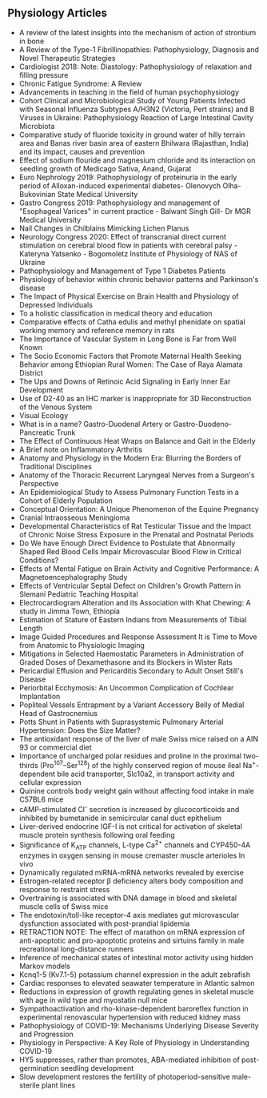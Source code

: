 <h2> Physiology Articles</h2>

<ul>

                             

 <li><a target="_blank" href="https://github.com/manjunath5496/Physiology-Articles/blob/master/pys(1).pdf" style="text-decoration:none;">A review of the latest insights into the mechanism of action of strontium in bone</a></li>

 <li><a target="_blank" href="https://github.com/manjunath5496/Physiology-Articles/blob/master/pys(2).pdf" style="text-decoration:none;">A Review of the Type-1 Fibrillinopathies: Pathophysiology, Diagnosis and Novel Therapeutic Strategies</a></li>

<li><a target="_blank" href="https://github.com/manjunath5496/Physiology-Articles/blob/master/pys(3).pdf" style="text-decoration:none;">Cardiologist 2018: Note: Diastology: Pathophysiology of relaxation and filling pressure</a></li>
 <li><a target="_blank" href="https://github.com/manjunath5496/Physiology-Articles/blob/master/pys(4).pdf" style="text-decoration:none;">Chronic Fatigue Syndrome: A Review</a></li>                              
<li><a target="_blank" href="https://github.com/manjunath5496/Physiology-Articles/blob/master/pys(5).pdf" style="text-decoration:none;">Advancements in teaching in the field of human psychophysiology</a></li>
<li><a target="_blank" href="https://github.com/manjunath5496/Physiology-Articles/blob/master/pys(6).pdf" style="text-decoration:none;">Сohort Clinical and Microbiological Study of Young Patients Infected with Seasonal Influenza Subtypes A/H3N2 (Victoria, Pert strains) and B Viruses in Ukraine: Pathophysiology Reaction of Large Intestinal Cavity
Microbiota</a></li>
 <li><a target="_blank" href="https://github.com/manjunath5496/Physiology-Articles/blob/master/pys(7).pdf" style="text-decoration:none;">Comparative study of fluoride toxicity in ground water of hilly terrain area and Banas river basin area of eastern Bhilwara (Rajasthan, India) and its impact, causes and prevention</a></li>

 <li><a target="_blank" href="https://github.com/manjunath5496/Physiology-Articles/blob/master/pys(8).pdf" style="text-decoration:none;"> Effect of sodium flouride and magnesium chloride and its interaction on seedling growth of Medicago Sativa, Anand, Gujarat </a></li>
   <li><a target="_blank" href="https://github.com/manjunath5496/Physiology-Articles/blob/master/pys(9).pdf" style="text-decoration:none;">Euro Nephrology 2019: Pathophysiology of proteinuria in the early period of Alloxan-induced experimental diabetes- Olenovych Olha- Bukovinian State Medical University</a></li>
  
 <li><a target="_blank" href="https://github.com/manjunath5496/Physiology-Articles/blob/master/pys(10).pdf" style="text-decoration:none;">Gastro Congress 2019: Pathophysiology and management of "Esophageal Varices" in current practice - Balwant Singh Gill- Dr MGR Medical University</a></li>

 <li><a target="_blank" href="https://github.com/manjunath5496/Physiology-Articles/blob/master/pys(11).pdf" style="text-decoration:none;">Nail Changes in Chilblains Mimicking Lichen Planus</a></li>

<li><a target="_blank" href="https://github.com/manjunath5496/Physiology-Articles/blob/master/pys(12).pdf" style="text-decoration:none;">Neurology Congress 2020: Effect of transcranial direct current stimulation on cerebral blood flow in patients with cerebral palsy - Kateryna Yatsenko - Bogomoletz Institute of Physiology of NAS of Ukraine</a></li>
 <li><a target="_blank" href="https://github.com/manjunath5496/Physiology-Articles/blob/master/pys(13).pdf" style="text-decoration:none;">Pathophysiology and Management of Type 1 Diabetes Patients</a></li>                              
<li><a target="_blank" href="https://github.com/manjunath5496/Physiology-Articles/blob/master/pys(14).pdf" style="text-decoration:none;">Physiology of behavior within chronic behavior patterns and Parkinson's disease</a></li>
<li><a target="_blank" href="https://github.com/manjunath5496/Physiology-Articles/blob/master/pys(15).pdf" style="text-decoration:none;">The Impact of Physical Exercise on Brain Health and Physiology of Depressed Individuals</a></li>
 <li><a target="_blank" href="https://github.com/manjunath5496/Physiology-Articles/blob/master/pys(16).pdf" style="text-decoration:none;">To a holistic classification in medical theory and education</a></li>

 <li><a target="_blank" href="https://github.com/manjunath5496/Physiology-Articles/blob/master/pys(17).pdf" style="text-decoration:none;"> Comparative effects of Catha edulis and methyl phenidate on spatial working memory and reference memory in rats </a></li>
   <li><a target="_blank" href="https://github.com/manjunath5496/Physiology-Articles/blob/master/pys(18).pdf" style="text-decoration:none;">The Importance of Vascular System in Long Bone is Far from Well Known</a></li>
  

 <li><a target="_blank" href="https://github.com/manjunath5496/Physiology-Articles/blob/master/pys(19).pdf" style="text-decoration:none;">The Socio Economic Factors that Promote Maternal Health Seeking Behavior among Ethiopian Rural Women: The Case of Raya Alamata District</a></li>

<li><a target="_blank" href="https://github.com/manjunath5496/Physiology-Articles/blob/master/pys(20).pdf" style="text-decoration:none;">The Ups and Downs of Retinoic Acid Signaling in Early Inner Ear Development</a></li>
 <li><a target="_blank" href="https://github.com/manjunath5496/Physiology-Articles/blob/master/pys(21).pdf" style="text-decoration:none;">Use of D2-40 as an IHC marker is inappropriate for 3D Reconstruction of the Venous System</a></li>                              
<li><a target="_blank" href="https://github.com/manjunath5496/Physiology-Articles/blob/master/pys(22).pdf" style="text-decoration:none;">Visual Ecology</a></li>
<li><a target="_blank" href="https://github.com/manjunath5496/Physiology-Articles/blob/master/pys(23).pdf" style="text-decoration:none;">What is in a name? Gastro-Duodenal Artery or Gastro-Duodeno-Pancreatic Trunk</a></li>
 <li><a target="_blank" href="https://github.com/manjunath5496/Physiology-Articles/blob/master/pys(24).pdf" style="text-decoration:none;">The Effect of Continuous Heat Wraps on Balance and Gait in the Elderly</a></li>

 <li><a target="_blank" href="https://github.com/manjunath5496/Physiology-Articles/blob/master/pys(25).pdf" style="text-decoration:none;"> A Brief note on Inflammatory Arthritis </a></li>
   <li><a target="_blank" href="https://github.com/manjunath5496/Physiology-Articles/blob/master/pys(26).pdf" style="text-decoration:none;">Anatomy and Physiology in the Modern Era: Blurring the Borders of Traditional Disciplines</a></li>

 <li><a target="_blank" href="https://github.com/manjunath5496/Physiology-Articles/blob/master/pys(27).pdf" style="text-decoration:none;"> Anatomy of the Thoracic Recurrent Laryngeal Nerves from a Surgeon's Perspective </a></li>
   <li><a target="_blank" href="https://github.com/manjunath5496/Physiology-Articles/blob/master/pys(28).pdf" style="text-decoration:none;">An Epidemiological Study to Assess Pulmonary Function Tests in a Cohort of Elderly Population</a></li>
  

 <li><a target="_blank" href="https://github.com/manjunath5496/Physiology-Articles/blob/master/pys(29).pdf" style="text-decoration:none;">Conceptual Orientation: A Unique Phenomenon of the Equine Pregnancy</a></li>

<li><a target="_blank" href="https://github.com/manjunath5496/Physiology-Articles/blob/master/pys(30).pdf" style="text-decoration:none;">Cranial Intraosseous Meningioma</a></li>
 <li><a target="_blank" href="https://github.com/manjunath5496/Physiology-Articles/blob/master/pys(31).pdf" style="text-decoration:none;">Developmental Characteristics of Rat Testicular Tissue and the Impact of Chronic Noise Stress Exposure in the Prenatal and Postnatal Periods</a></li>                              
<li><a target="_blank" href="https://github.com/manjunath5496/Physiology-Articles/blob/master/pys(32).pdf" style="text-decoration:none;">Do We have Enough Direct Evidence to Postulate that Abnormally Shaped Red Blood Cells Impair Microvascular Blood Flow in Critical Conditions?</a></li>
<li><a target="_blank" href="https://github.com/manjunath5496/Physiology-Articles/blob/master/pys(33).pdf" style="text-decoration:none;">Effects of Mental Fatigue on Brain Activity and Cognitive Performance: A Magnetoencephalography Study</a></li>
 <li><a target="_blank" href="https://github.com/manjunath5496/Physiology-Articles/blob/master/pys(34).pdf" style="text-decoration:none;">Effects of Ventricular Septal Defect on Children's Growth Pattern in Slemani Pediatric Teaching Hospital</a></li>

 <li><a target="_blank" href="https://github.com/manjunath5496/Physiology-Articles/blob/master/pys(35).pdf" style="text-decoration:none;"> Electrocardiogram Alteration and its Association with Khat Chewing: A study in Jimma Town, Ethiopia </a></li>
   <li><a target="_blank" href="https://github.com/manjunath5496/Physiology-Articles/blob/master/pys(36).pdf" style="text-decoration:none;">Estimation of Stature of Eastern Indians from Measurements of Tibial Length</a></li>

<li><a target="_blank" href="https://github.com/manjunath5496/Physiology-Articles/blob/master/pys(37).pdf" style="text-decoration:none;">Image Guided Procedures and Response Assessment It is Time to Move from Anatomic to Physiologic Imaging</a></li>
 <li><a target="_blank" href="https://github.com/manjunath5496/Physiology-Articles/blob/master/pys(38).pdf" style="text-decoration:none;">Mitigations in Selected Haemostatic Parameters in Administration of Graded Doses of Dexamethasone and its Blockers in Wister Rats</a></li>

 <li><a target="_blank" href="https://github.com/manjunath5496/Physiology-Articles/blob/master/pys(39).pdf" style="text-decoration:none;"> Pericardial Effusion and Pericarditis Secondary to Adult Onset Still's Disease </a></li>
   <li><a target="_blank" href="https://github.com/manjunath5496/Physiology-Articles/blob/master/pys(40).pdf" style="text-decoration:none;">Periorbital Ecchymosis: An Uncommon Complication of Cochlear Implantation</a></li>

 <li><a target="_blank" href="https://github.com/manjunath5496/Physiology-Articles/blob/master/pys(41).pdf" style="text-decoration:none;"> Popliteal Vessels Entrapment by a Variant Accessory Belly of Medial Head of Gastrocnemius </a></li>
   <li><a target="_blank" href="https://github.com/manjunath5496/Physiology-Articles/blob/master/pys(42).pdf" style="text-decoration:none;">Potts Shunt in Patients with Suprasystemic Pulmonary Arterial Hypertension: Does the Size Matter?</a></li>



<li><a target="_blank" href="https://github.com/manjunath5496/Physiology-Articles/blob/master/psy(43).pdf" style="text-decoration:none;"> The antioxidant response of the liver of male Swiss mice raised on a AIN 93 or commercial diet </a></li>
   <li><a target="_blank" href="https://github.com/manjunath5496/Physiology-Articles/blob/master/psy(44).pdf" style="text-decoration:none;">Importance of uncharged polar residues and proline in the proximal two-thirds (Pro<sup>107</sup>–Ser<sup>128</sup>) of the highly conserved region of mouse ileal Na<sup>+</sup>-dependent bile acid transporter, Slc10a2, in transport activity and cellular expression</a></li>

<li><a target="_blank" href="https://github.com/manjunath5496/Physiology-Articles/blob/master/psy(45).pdf" style="text-decoration:none;">Quinine controls body weight gain without affecting food intake in male C57BL6 mice</a></li>
 <li><a target="_blank" href="https://github.com/manjunath5496/Physiology-Articles/blob/master/psy(46).pdf" style="text-decoration:none;">cAMP-stimulated Cl<sup>-</sup> secretion is increased by glucocorticoids and inhibited by bumetanide in semicircular canal duct epithelium</a></li>

 <li><a target="_blank" href="https://github.com/manjunath5496/Physiology-Articles/blob/master/psy(47).pdf" style="text-decoration:none;"> Liver-derived endocrine IGF-I is not critical for activation of skeletal muscle protein synthesis following oral feeding </a></li>
   <li><a target="_blank" href="https://github.com/manjunath5496/Physiology-Articles/blob/master/psy(48).pdf" style="text-decoration:none;">Significance of K<sub>ATP</sub> channels, L-type Ca<sup>2+</sup> channels and CYP450-4A enzymes in oxygen sensing in mouse cremaster muscle arterioles In vivo</a></li>

 <li><a target="_blank" href="https://github.com/manjunath5496/Physiology-Articles/blob/master/psy(49).pdf" style="text-decoration:none;"> Dynamically regulated miRNA-mRNA networks revealed by exercise</a></li>
   <li><a target="_blank" href="https://github.com/manjunath5496/Physiology-Articles/blob/master/psy(50).pdf" style="text-decoration:none;">Estrogen-related receptor β deficiency alters body composition and response to restraint stress</a></li>

 <li><a target="_blank" href="https://github.com/manjunath5496/Physiology-Articles/blob/master/psy(51).pdf" style="text-decoration:none;"> Overtraining is associated with DNA damage in blood and skeletal muscle cells of Swiss mice </a></li>
   <li><a target="_blank" href="https://github.com/manjunath5496/Physiology-Articles/blob/master/psy(52).pdf" style="text-decoration:none;">The endotoxin/toll-like receptor-4 axis mediates gut microvascular dysfunction associated with post-prandial lipidemia</a></li>

 <li><a target="_blank" href="https://github.com/manjunath5496/Physiology-Articles/blob/master/psy(53).pdf" style="text-decoration:none;"> RETRACTION NOTE: The effect of marathon on mRNA expression of anti-apoptotic and pro-apoptotic proteins and sirtuins family in male recreational long-distance runners</a></li>
   <li><a target="_blank" href="https://github.com/manjunath5496/Physiology-Articles/blob/master/psy(54).pdf" style="text-decoration:none;">Inference of mechanical states of intestinal motor activity using hidden Markov models</a></li>

 <li><a target="_blank" href="https://github.com/manjunath5496/Physiology-Articles/blob/master/psy(55).pdf" style="text-decoration:none;"> Kcnq1-5 (Kv7.1-5) potassium channel expression in the adult zebrafish </a></li>
   <li><a target="_blank" href="https://github.com/manjunath5496/Physiology-Articles/blob/master/psy(56).pdf" style="text-decoration:none;">Cardiac responses to elevated seawater temperature in Atlantic salmon</a></li>

 <li><a target="_blank" href="https://github.com/manjunath5496/Physiology-Articles/blob/master/psy(57).pdf" style="text-decoration:none;"> Reductions in expression of growth regulating genes in skeletal muscle with age in wild type and myostatin null mice</a></li>
   <li><a target="_blank" href="https://github.com/manjunath5496/Physiology-Articles/blob/master/psy(58).pdf" style="text-decoration:none;">Sympathoactivation and rho-kinase-dependent baroreflex function in experimental renovascular hypertension with reduced kidney mass</a></li> 

 <li><a target="_blank" href="https://github.com/manjunath5496/Physiology-Articles/blob/master/psy(59).pdf" style="text-decoration:none;"> Pathophysiology of COVID-19:
Mechanisms Underlying Disease Severity and Progression </a></li>
   <li><a target="_blank" href="https://github.com/manjunath5496/Physiology-Articles/blob/master/psy(60).pdf" style="text-decoration:none;">Physiology in Perspective: A Key Role of Physiology in Understanding COVID-19</a></li>

 <li><a target="_blank" href="https://github.com/manjunath5496/Physiology-Articles/blob/master/psy(61).pdf" style="text-decoration:none;"> HY5 suppresses, rather than promotes, ABA-mediated inhibition of post-germination seedling development</a></li>
   <li><a target="_blank" href="https://github.com/manjunath5496/Physiology-Articles/blob/master/psy(62).pdf" style="text-decoration:none;">Slow development restores the fertility of photoperiod-sensitive male-sterile plant lines</a></li> 









 </ul>
